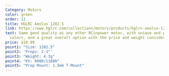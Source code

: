 ```yaml
---
Category: Motors
color: green
order: 11
title: HGLRC Aeolus 1202.5
link: https://www.hglrc.com/collections/motors/products/hglrc-aeolus-1202-5-5600-8000-11600kv-brushless-motor
text: Same good quality as any other RCinpower motor, with unique and pretty
  colors, and a great overall option with the price and weight considered
price: $10.99
point1: "Size: 1202.5"
point2: 'Props: 2-3"'
point3: "Weight: 4.3g"
point4: "KV: 8000/11600"
point5: "Prop Mount: 1.5mm T-Mount"
---
```

